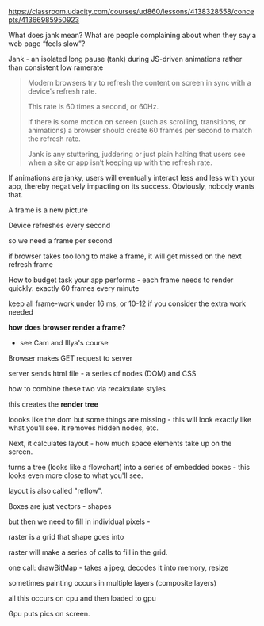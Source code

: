 https://classroom.udacity.com/courses/ud860/lessons/4138328558/concepts/41366985950923

What does jank mean? What are people complaining about when they say a web page “feels slow”?

Jank - an isolated long pause (tank) during JS-driven animations rather than consistent low ramerate

> Modern browsers try to refresh the content on screen in sync with a device’s refresh rate. 
>
> This rate is 60 times a second, or 60Hz. 
>
> If there is some motion on screen (such as scrolling, transitions, or animations) a browser should create 60 frames per second to match the refresh rate. 
>
> Jank is any stuttering, juddering or just plain halting that users see when a site or app isn’t keeping up with the refresh rate.

If animations are janky, users will eventually interact less and less with your app, thereby negatively impacting on its success. Obviously, nobody wants that.



A frame is a new picture

Device refreshes every second

so we need a frame per second

if browser takes too long to make a frame, it will get missed on the next refresh frame

How to budget task your app performs - each frame needs to render quickly: exactly 60 frames every minute

keep all frame-work under 16 ms, or 10-12 if you consider the extra work needed

**how does browser render a frame?** 

* see Cam and Illya's course

Browser makes GET request to server

server sends html file - a series of nodes (DOM) and CSS

how to combine these two via recalculate styles

this creates the **render tree**

loooks like the dom but some things are missing - this will look exactly like what you'll see.  It removes hidden nodes, etc.

Next, it calculates layout - how much space elements take up on the screen.

turns a tree (looks like a flowchart) into a series of embedded boxes - this looks even more close to what you'll see.  

layout is also called "reflow".

Boxes are just vectors - shapes

but then we need to fill in individual pixels - 

raster is a grid that shape goes into

raster will make a series of calls to fill in the grid.

one call: drawBitMap - takes a jpeg, decodes it into memory, resize

sometimes painting occurs in multiple layers (composite layers)

all this occurs on cpu and then loaded to gpu

Gpu puts pics on screen.

